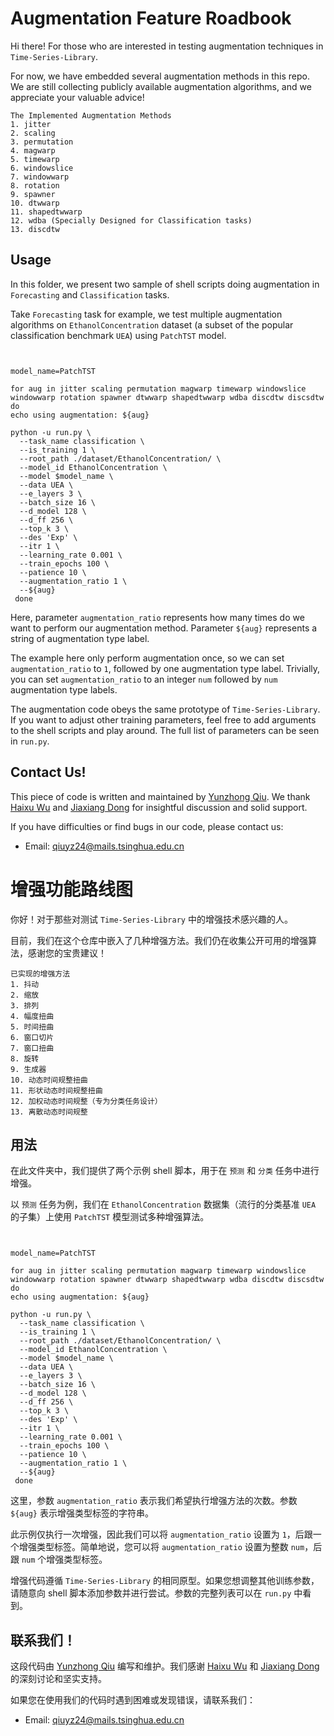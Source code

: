 # Augmentation Feature Roadbook

Hi there! For those who are interested in testing 
augmentation techniques in `Time-Series-Library`.

For now, we have embedded several augmentation methods
in this repo. We are still collecting publicly available 
augmentation algorithms, and we appreciate your valuable
advice!

```
The Implemented Augmentation Methods
1. jitter 
2. scaling 
3. permutation 
4. magwarp 
5. timewarp 
6. windowslice 
7. windowwarp 
8. rotation 
9. spawner 
10. dtwwarp 
11. shapedtwwarp 
12. wdba (Specially Designed for Classification tasks)
13. discdtw
```

## Usage

In this folder, we present two sample of shell scripts 
doing augmentation in `Forecasting` and `Classification`
tasks.

Take `Forecasting` task for example, we test multiple
augmentation algorithms on `EthanolConcentration` dataset
(a subset of the popular classification benchmark `UEA`) 
using `PatchTST` model.

```shell
 

model_name=PatchTST

for aug in jitter scaling permutation magwarp timewarp windowslice windowwarp rotation spawner dtwwarp shapedtwwarp wdba discdtw discsdtw
do
echo using augmentation: ${aug}

python -u run.py \
  --task_name classification \
  --is_training 1 \
  --root_path ./dataset/EthanolConcentration/ \
  --model_id EthanolConcentration \
  --model $model_name \
  --data UEA \
  --e_layers 3 \
  --batch_size 16 \
  --d_model 128 \
  --d_ff 256 \
  --top_k 3 \
  --des 'Exp' \
  --itr 1 \
  --learning_rate 0.001 \
  --train_epochs 100 \
  --patience 10 \
  --augmentation_ratio 1 \
  --${aug}
 done
```

Here, parameter `augmentation_ratio` represents how many
times do we want to perform our augmentation method.
Parameter `${aug}` represents a string of augmentation
type label. 

The example here only perform augmentation once, so we
can set `augmentation_ratio` to `1`, followed by one
augmentation type label. Trivially, you can set 
`augmentation_ratio` to an integer `num` followed by 
`num` augmentation type labels.

The augmentation code obeys the same prototype of 
`Time-Series-Library`. If you want to adjust other 
training parameters, feel free to add arguments to the
shell scripts and play around. The full list of parameters
can be seen in `run.py`.

## Contact Us!

This piece of code is written and maintained by 
[Yunzhong Qiu](https://github.com/DigitalLifeYZQiu). 
We thank [Haixu Wu](https://github.com/wuhaixu2016) and
[Jiaxiang Dong](https://github.com/dongjiaxiang) for 
insightful discussion and solid support.

If you have difficulties or find bugs in our code, please
contact us:
- Email: qiuyz24@mails.tsinghua.edu.cn

# 增强功能路线图

你好！对于那些对测试 `Time-Series-Library` 中的增强技术感兴趣的人。

目前，我们在这个仓库中嵌入了几种增强方法。我们仍在收集公开可用的增强算法，感谢您的宝贵建议！

```
已实现的增强方法
1. 抖动
2. 缩放
3. 排列
4. 幅度扭曲
5. 时间扭曲
6. 窗口切片
7. 窗口扭曲
8. 旋转
9. 生成器
10. 动态时间规整扭曲
11. 形状动态时间规整扭曲
12. 加权动态时间规整（专为分类任务设计）
13. 离散动态时间规整
```

## 用法

在此文件夹中，我们提供了两个示例 shell 脚本，用于在 `预测` 和 `分类` 任务中进行增强。

以 `预测` 任务为例，我们在 `EthanolConcentration` 数据集（流行的分类基准 `UEA` 的子集）上使用 `PatchTST` 模型测试多种增强算法。

```shell
 

model_name=PatchTST

for aug in jitter scaling permutation magwarp timewarp windowslice windowwarp rotation spawner dtwwarp shapedtwwarp wdba discdtw discsdtw
do
echo using augmentation: ${aug}

python -u run.py \
  --task_name classification \
  --is_training 1 \
  --root_path ./dataset/EthanolConcentration/ \
  --model_id EthanolConcentration \
  --model $model_name \
  --data UEA \
  --e_layers 3 \
  --batch_size 16 \
  --d_model 128 \
  --d_ff 256 \
  --top_k 3 \
  --des 'Exp' \
  --itr 1 \
  --learning_rate 0.001 \
  --train_epochs 100 \
  --patience 10 \
  --augmentation_ratio 1 \
  --${aug}
 done
```

这里，参数 `augmentation_ratio` 表示我们希望执行增强方法的次数。参数 `${aug}` 表示增强类型标签的字符串。

此示例仅执行一次增强，因此我们可以将 `augmentation_ratio` 设置为 `1`，后跟一个增强类型标签。简单地说，您可以将 `augmentation_ratio` 设置为整数 `num`，后跟 `num` 个增强类型标签。

增强代码遵循 `Time-Series-Library` 的相同原型。如果您想调整其他训练参数，请随意向 shell 脚本添加参数并进行尝试。参数的完整列表可以在 `run.py` 中看到。

## 联系我们！

这段代码由 [Yunzhong Qiu](https://github.com/DigitalLifeYZQiu) 编写和维护。我们感谢 [Haixu Wu](https://github.com/wuhaixu2016) 和 [Jiaxiang Dong](https://github.com/dongjiaxiang) 的深刻讨论和坚实支持。

如果您在使用我们的代码时遇到困难或发现错误，请联系我们：
- Email: qiuyz24@mails.tsinghua.edu.cn